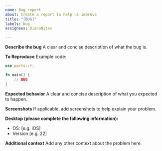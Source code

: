 ```yaml
---
name: Bug report
about: Create a report to help us improve
title: "[BUG]"
labels: bug
assignees: DianaNites

---
```


**Describe the bug**
A clear and concise description of what the bug is.

**To Reproduce**
Example code:
```rust
use parts::*;

fn main() {
    // BUG
}
```

**Expected behavior**
A clear and concise description of what you expected to happen.

**Screenshots**
If applicable, add screenshots to help explain your problem.

**Desktop (please complete the following information):**
 - OS: [e.g. iOS]
 - Version [e.g. 22]

**Additional context**
Add any other context about the problem here.
